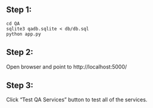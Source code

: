 ## Step 1:
```
cd QA
sqlite3 qadb.sqlite < db/db.sql
python app.py
```
## Step 2:

Open browser and point to http://localhost:5000/

## Step 3:
Click “Test QA Services” button to test all of the services. 

